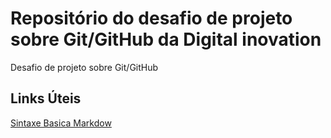 # Repositório do desafio de projeto sobre Git/GitHub da  Digital inovation
Desafio de projeto sobre  Git/GitHub

## Links Úteis
[Sintaxe Basica Markdow](https://www.markdownguide.org/basic-syntax/)
